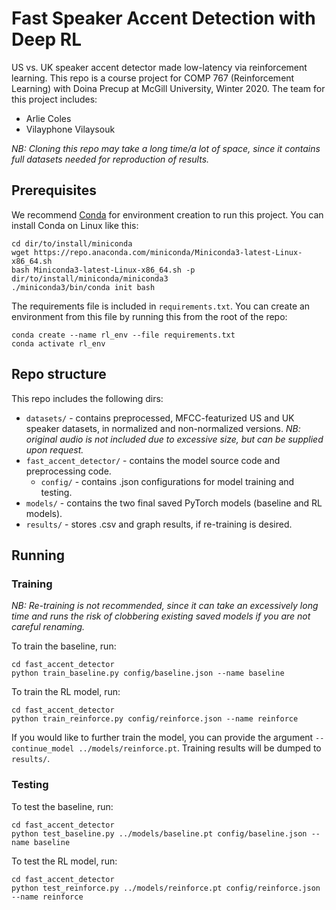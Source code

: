 # Fast Speaker Accent Detection with Deep RL

US vs. UK speaker accent detector made low-latency via reinforcement learning. This repo is a course project for COMP 767 (Reinforcement Learning) with Doina Precup at McGill University, Winter 2020. The team for this project includes:

* Arlie Coles
* Vilayphone Vilaysouk

*NB: Cloning this repo may take a long time/a lot of space, since it contains full datasets needed for reproduction of results.*

## Prerequisites

We recommend [Conda](https://docs.conda.io/projects/conda/en/latest/user-guide/install/) for environment creation to run this project. You can install Conda on Linux like this:

```
cd dir/to/install/miniconda
wget https://repo.anaconda.com/miniconda/Miniconda3-latest-Linux-x86_64.sh
bash Miniconda3-latest-Linux-x86_64.sh -p dir/to/install/miniconda/miniconda3
./miniconda3/bin/conda init bash
```

The requirements file is included in `requirements.txt`. You can create an environment from this file by running this from the root of the repo:

```
conda create --name rl_env --file requirements.txt
conda activate rl_env
```

## Repo structure

This repo includes the following dirs:

* `datasets/` - contains preprocessed, MFCC-featurized US and UK speaker datasets, in normalized and non-normalized versions. *NB: original audio is not included due to excessive size, but can be supplied upon request.*
* `fast_accent_detector/` - contains the model source code and preprocessing code.
	* `config/` - contains .json configurations for model training and testing.
* `models/` - contains the two final saved PyTorch models (baseline and RL models).
* `results/` - stores .csv and graph results, if re-training is desired.


## Running

### Training

*NB: Re-training is not recommended, since it can take an excessively long time and runs the risk of clobbering existing saved models if you are not careful renaming.*

To train the baseline, run:

```
cd fast_accent_detector
python train_baseline.py config/baseline.json --name baseline
```

To train the RL model, run:

```
cd fast_accent_detector
python train_reinforce.py config/reinforce.json --name reinforce
```

If you would like to further train the model, you can provide the argument `--continue_model ../models/reinforce.pt`. Training results will be dumped to `results/`.

### Testing

To test the baseline, run:


```
cd fast_accent_detector
python test_baseline.py ../models/baseline.pt config/baseline.json --name baseline
```

To test the RL model, run:

```
cd fast_accent_detector
python test_reinforce.py ../models/reinforce.pt config/reinforce.json --name reinforce
```

